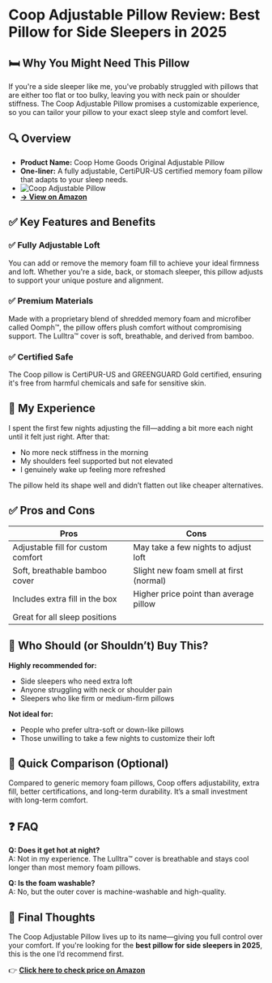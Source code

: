 
# Coop Adjustable Pillow Review: Best Pillow for Side Sleepers in 2025

## 🛏️ Why You Might Need This Pillow
If you're a side sleeper like me, you've probably struggled with pillows that are either too flat or too bulky, leaving you with neck pain or shoulder stiffness. The Coop Adjustable Pillow promises a customizable experience, so you can tailor your pillow to your exact sleep style and comfort level.

## 🔍 Overview
- **Product Name:** Coop Home Goods Original Adjustable Pillow
- **One-liner:** A fully adjustable, CertiPUR-US certified memory foam pillow that adapts to your sleep needs.
- ![Coop Adjustable Pillow](https://m.media-amazon.com/images/I/81jChYY+-fL._AC_SL1500_.jpg)
- **[→ View on Amazon](https://amzn.to/43i2oIh)**

## ✅ Key Features and Benefits

### ✅ Fully Adjustable Loft
You can add or remove the memory foam fill to achieve your ideal firmness and loft. Whether you're a side, back, or stomach sleeper, this pillow adjusts to support your unique posture and alignment.

### ✅ Premium Materials
Made with a proprietary blend of shredded memory foam and microfiber called Oomph™, the pillow offers plush comfort without compromising support. The Lulltra™ cover is soft, breathable, and derived from bamboo.

### ✅ Certified Safe
The Coop pillow is CertiPUR-US and GREENGUARD Gold certified, ensuring it's free from harmful chemicals and safe for sensitive skin.

## 🔄 My Experience
I spent the first few nights adjusting the fill—adding a bit more each night until it felt just right. After that:
- No more neck stiffness in the morning
- My shoulders feel supported but not elevated
- I genuinely wake up feeling more refreshed

The pillow held its shape well and didn’t flatten out like cheaper alternatives.

## ✅ Pros and Cons

| Pros                                 | Cons                                  |
|--------------------------------------|---------------------------------------|
| Adjustable fill for custom comfort   | May take a few nights to adjust loft  |
| Soft, breathable bamboo cover        | Slight new foam smell at first (normal) |
| Includes extra fill in the box       | Higher price point than average pillow |
| Great for all sleep positions        |                                       |

## 👥 Who Should (or Shouldn’t) Buy This?

**Highly recommended for:**
- Side sleepers who need extra loft
- Anyone struggling with neck or shoulder pain
- Sleepers who like firm or medium-firm pillows

**Not ideal for:**
- People who prefer ultra-soft or down-like pillows
- Those unwilling to take a few nights to customize their loft

## 🔄 Quick Comparison (Optional)
Compared to generic memory foam pillows, Coop offers adjustability, extra fill, better certifications, and long-term durability. It’s a small investment with long-term comfort.

## ❓ FAQ

**Q: Does it get hot at night?**  
A: Not in my experience. The Lulltra™ cover is breathable and stays cool longer than most memory foam pillows.

**Q: Is the foam washable?**  
A: No, but the outer cover is machine-washable and high-quality.

## 🛒 Final Thoughts
The Coop Adjustable Pillow lives up to its name—giving you full control over your comfort. If you're looking for the **best pillow for side sleepers in 2025**, this is the one I’d recommend first.

👉 **[Click here to check price on Amazon](https://amzn.to/43i2oIh)**

